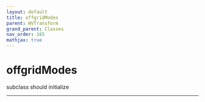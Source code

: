 ```yaml
---
layout: default
title: offgridModes
parent: WVTransform
grand_parent: Classes
nav_order: 165
mathjax: true
---
```


#  offgridModes

subclass should initialize


---

